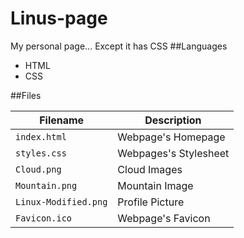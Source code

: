 # Linus-page

My personal page... Except it has CSS 
##Languages
* HTML
* CSS

##Files

| Filename | Description |
| -------- | ----------- |
| `index.html` | Webpage's Homepage |
| `styles.css` | Webpages's Stylesheet |
| `Cloud.png` | Cloud Images |
| `Mountain.png` | Mountain Image |
| `Linux-Modified.png` | Profile Picture |
| `Favicon.ico` | Webpage's Favicon |
